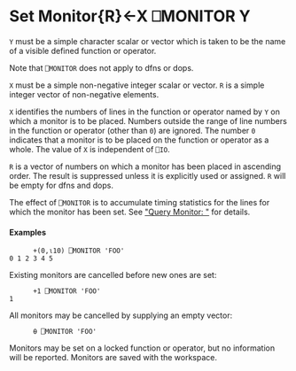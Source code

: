 




<h1 class="heading"><span class="name">Set Monitor</span><span class="command">{R}←X ⎕MONITOR Y</span></h1>

`Y` must be a simple character scalar or vector which is taken to be the name of a visible defined function or operator.


Note that `⎕MONITOR` does not apply to  dfns or dops.


`X` must be a simple non-negative integer scalar or vector.  `R` is a simple integer vector of non-negative elements.


`X` identifies the numbers of lines in the function or operator named by `Y` on which a monitor is to be placed.  Numbers outside the range of line numbers in the function or operator (other than `0`) are ignored.  The number `0` indicates that a monitor is to be placed on the function or operator as a whole.  The value of `X` is independent of `⎕IO`.


`R` is a vector of numbers on which a monitor has been placed in ascending order.  The result is suppressed unless it is explicitly used or assigned. `R` will be empty for dfns and dops.


The effect of `⎕MONITOR` is to accumulate timing statistics for the lines for which the monitor has been set.  See ["Query Monitor: "](query-monitor.md) for details.



#### Examples
```apl
      +(0,⍳10) ⎕MONITOR 'FOO'
0 1 2 3 4 5
```


Existing monitors are cancelled before new ones are set:
```apl
      +1 ⎕MONITOR 'FOO'
1
```


All monitors may be cancelled by supplying an empty vector:
```apl
      ⍬ ⎕MONITOR 'FOO'
```


Monitors may be set on a locked function or operator, but no information will be reported.  Monitors are saved with the workspace.



